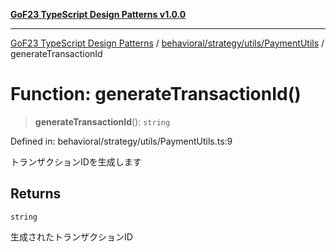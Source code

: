 [**GoF23 TypeScript Design Patterns v1.0.0**](../../../../../README.md)

***

[GoF23 TypeScript Design Patterns](../../../../../README.md) / [behavioral/strategy/utils/PaymentUtils](../README.md) / generateTransactionId

# Function: generateTransactionId()

> **generateTransactionId**(): `string`

Defined in: behavioral/strategy/utils/PaymentUtils.ts:9

トランザクションIDを生成します

## Returns

`string`

生成されたトランザクションID
